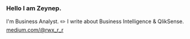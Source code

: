 
<h3>Hello I am Zeynep.</h3> 

I'm Business Analyst. 
✏️ I write about Business Intelligence & QlikSense. [medium.com/@rwx_r_r](medium.com/@rwx_r_r)



